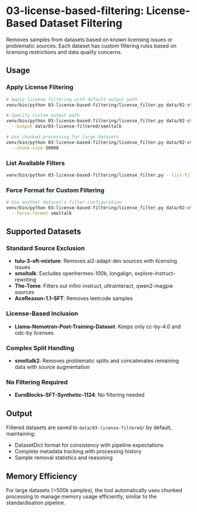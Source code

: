 # 03-license-based-filtering: License-Based Dataset Filtering

Removes samples from datasets based on known licensing issues or problematic sources. Each dataset has custom filtering rules based on licensing restrictions and data quality concerns.

## Usage

### Apply License Filtering
```bash
# Apply license filtering with default output path
venv/bin/python 03-license-based-filtering/license_filter.py data/02-standardised/tulu-3-sft-mixture

# Specify custom output path  
venv/bin/python 03-license-based-filtering/license_filter.py data/02-standardised/smoltalk \
  --output data/03-license-filtered/smoltalk

# Use chunked processing for large datasets
venv/bin/python 03-license-based-filtering/license_filter.py data/02-standardised/smoltalk2 \
  --chunk-size 50000
```

### List Available Filters
```bash
venv/bin/python 03-license-based-filtering/license_filter.py --list-filters
```

### Force Format for Custom Filtering
```bash
# Use another dataset's filter configuration
venv/bin/python 03-license-based-filtering/license_filter.py data/02-standardised/custom-dataset \
  --force-format smoltalk
```

## Supported Datasets

### Standard Source Exclusion
- **tulu-3-sft-mixture**: Removes ai2-adapt-dev sources with licensing issues
- **smoltalk**: Excludes openhermes-100k, longalign, explore-instruct-rewriting
- **The-Tome**: Filters out infini-instruct, ultrainteract, qwen2-magpie sources
- **AceReason-1.1-SFT**: Removes leetcode samples

### License-Based Inclusion
- **Llama-Nemotron-Post-Training-Dataset**: Keeps only cc-by-4.0 and odc-by licenses

### Complex Split Handling
- **smoltalk2**: Removes problematic splits and concatenates remaining data with source augmentation

### No Filtering Required
- **EuroBlocks-SFT-Synthetic-1124**: No filtering needed

## Output

Filtered datasets are saved to `data/03-license-filtered/` by default, maintaining:
- DatasetDict format for consistency with pipeline expectations
- Complete metadata tracking with processing history
- Sample removal statistics and reasoning

## Memory Efficiency

For large datasets (>500k samples), the tool automatically uses chunked processing to manage memory usage efficiently, similar to the standardisation pipeline.